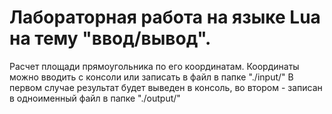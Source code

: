 # Лабораторная работа на языке Lua на тему "ввод/вывод".
Расчет площади прямоугольника по его координатам.
Координаты можно вводить с консоли или записать в файл в папке "./input/"
В первом случае результат будет выведен в консоль, во втором - записан в одноименный файл в папке "./output/"
